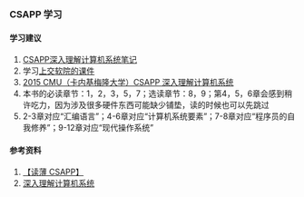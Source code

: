 ### CSAPP 学习

#### 学习建议
1. [CSAPP深入理解计算机系统笔记](https://blog.csdn.net/qq_41230365/article/details/88638784)
1. 学习[上交软院的课件](https://ipads.se.sjtu.edu.cn/courses/ics/2017/index.shtml)
1. [2015 CMU（卡内基梅隆大学）CSAPP 深入理解计算机系统](https://www.bilibili.com/video/BV1iW411d7hd)
1. 本书的必读章节：1，2，3，5，7；选读章节：8，9；第4，5，6章会感到稍许吃力，因为涉及很多硬件东西可能缺少铺垫，读的时候也可以先跳过
1. 2-3章对应“汇编语言”；4-6章对应“计算机系统要素”；7-8章对应“程序员的自我修养”；9-12章对应“现代操作系统”

#### 参考资料
1. [【读薄 CSAPP】](https://wdxtub.com/csapp/thin-csapp-0/2016/04/16/)
1. [深入理解计算机系统](https://www.yuque.com/tvvhealth/cs/taaqns)
